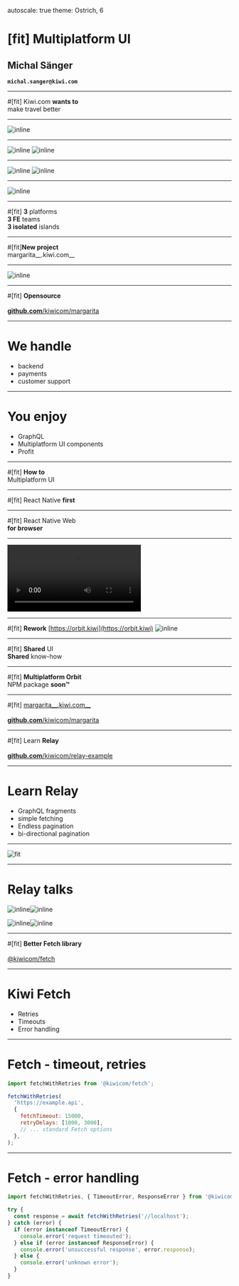 autoscale: true
theme: Ostrich, 6



# [fit] Multiplatform UI
## __Michal Sänger__
__`michal.sanger@kiwi.com`__

---

#[fit] Kiwi.com __wants to__<br /> make travel better

---

![inline](images/web-01.jpg)

---

![inline](images/ios-01.jpg) ![inline](images/ios-02.jpg)

---

![inline](images/android-01.jpg) ![inline](images/android-02.jpg)

---

![inline](images/ios-web-android.jpg)

---

#[fit] __3__ platforms<br />__3 FE__ teams<br />__3 isolated__ islands

---

#[fit]__New project__<br />margarita__.kiwi.com__

---

![inline](images/margarita-01.jpg)

---

#[fit] __Opensource__<br /> <br />[__github.com__/kiwicom/margarita](https://github.com/kiwicom/margarita)

---

# We handle
- backend
- payments
- customer support

---

# You enjoy
- GraphQL
- Multiplatform UI components
- Profit

---

#[fit] __How to__<br />Multiplatform UI

---

#[fit] React Native __first__

---

#[fit] React Native Web<br />__for browser__

---

![inline autoplay mute](images/margarita-demo-2019-04-01.mp4)

---

#[fit] __Rework__ [https://orbit.kiwi](https://orbit.kiwi)
![inline](images/orbit.jpg)

---

#[fit] __Shared__ UI<br />__Shared__ know-how

---

#[fit] __Multiplatform Orbit__<br />NPM package __soon™__

---

#[fit] [margarita__.kiwi.com__](https://margarita.kiwi.com)<br /> <br />[__github.com__/kiwicom/margarita](https://github.com/kiwicom/margarita)

---

#[fit] Learn __Relay__<br /> <br />[__github.com__/kiwicom/relay-example](https://github.com/kiwicom/relay-example)

---
# Learn Relay

- GraphQL fragments
- simple fetching
- Endless pagination
- bi-directional pagination

---

![fit](images/relay-example.png)

---

# Relay talks

![inline](images/relay-talk01.jpg)![inline](images/relay-talk02.jpg)

![inline](images/relay-talk03.jpg)![inline](images/relay-talk04.jpg)

---

#[fit] __Better Fetch library__<br /> <br />[@kiwicom/fetch](https://www.npmjs.com/package/@kiwicom/fetch)

---

# Kiwi Fetch

- Retries
- Timeouts
- Error handling

---

# Fetch - timeout, retries

```js
import fetchWithRetries from '@kiwicom/fetch';

fetchWithRetries(
  'https://example.api',
  {
    fetchTimeout: 15000,
    retryDelays: [1000, 3000],
    // ... standard Fetch options
  },
);

```

---

# Fetch - error handling

```js
import fetchWithRetries, { TimeoutError, ResponseError } from '@kiwicom/fetch';

try {
  const response = await fetchWithRetries('//localhost');
} catch (error) {
  if (error instanceof TimeoutError) {
    console.error('request timeouted');
  } else if (error instanceof ResponseError) {
    console.error('unsuccessful response', error.response);
  } else {
    console.error('unknown error');
  }
}
```
